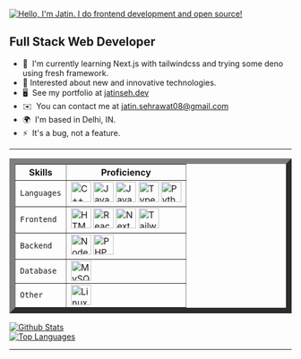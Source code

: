 <a href="https://jatinseh.dev"><img alt="Hello, I'm Jatin. I do frontend development and open source!" src="./assets/images/github-header-image.png" /></a>


## Full Stack Web Developer

-   🧠  I'm currently learning Next.js with tailwindcss and trying some deno using fresh framework.
-   💬  Interested about new and innovative technologies.
-   🖥️  See my portfolio at [jatinseh.dev](http://jatinseh.dev)
-   ✉️  You can contact me at [jatin.sehrawat08@gmail.com](mailto:jatin.sehrawat08@gmail.com)
-   🌍  I'm based in Delhi, IN.
-   ⚡  It's a bug, not a feature.

---

<!-- HTML Code: Place this code in the document's body (between the 'body' tags) where the table should appear -->
<table border="10">
  <thead>
    <tr>
      <th>Skills</th>
      <th>Proficiency</th>
    </tr>
  </thead>
  <tbody>
    <tr>
      <td><code>Languages</code></td>
      <td>
        <a href="https://docs.microsoft.com/en-us/cpp/?view=msvc-170" target="_blank" rel="noreferrer"><img src="https://raw.githubusercontent.com/danielcranney/readme-generator/main/public/icons/skills/cplusplus-colored.svg" width="36" height="36" alt="C++" /></a>
        <a href="https://www.oracle.com/java/" target="_blank" rel="noreferrer"><img src="https://raw.githubusercontent.com/danielcranney/readme-generator/main/public/icons/skills/java-colored.svg" width="36" height="36" alt="Java" /></a>
        <a href="https://developer.mozilla.org/en-US/docs/Web/JavaScript" target="_blank" rel="noreferrer"><img src="https://raw.githubusercontent.com/danielcranney/readme-generator/main/public/icons/skills/javascript-colored.svg" width="36" height="36" alt="JavaScript" /></a>
        <a href="https://www.typescriptlang.org/" target="_blank" rel="noreferrer"><img src="https://raw.githubusercontent.com/danielcranney/readme-generator/main/public/icons/skills/typescript-colored.svg" width="36" height="36" alt="TypeScript" /></a>
        <a href="https://www.python.org/" target="_blank" rel="noreferrer"><img src="https://raw.githubusercontent.com/danielcranney/readme-generator/main/public/icons/skills/python-colored.svg" width="36" height="36" alt="Python" /></a></td>
    </tr>
    <tr>
      <td><code>Frontend</code></td>
      <td>
          <a href="https://developer.mozilla.org/en-US/docs/Glossary/HTML5" target="_blank" rel="noreferrer"><img src="https://raw.githubusercontent.com/danielcranney/readme-generator/main/public/icons/skills/html5-colored.svg" width="36" height="36" alt="HTML5" /></a>
          <a href="https://reactjs.org/" target="_blank" rel="noreferrer"><img src="https://raw.githubusercontent.com/danielcranney/readme-generator/main/public/icons/skills/react-colored.svg" width="36" height="36" alt="React" /></a>
          <a href="https://nextjs.org/docs" target="_blank" rel="noreferrer"><img src="https://raw.githubusercontent.com/danielcranney/readme-generator/main/public/icons/skills/nextjs-colored.svg" width="36" height="36" alt="NextJs" /></a>
          <a href="https://tailwindcss.com/" target="_blank" rel="noreferrer"><img src="https://raw.githubusercontent.com/danielcranney/readme-generator/main/public/icons/skills/tailwindcss-colored.svg" width="36" height="36" alt="TailwindCSS" /></a>
      </td>
    </tr>
    <tr>
      <td><code>Backend</code></td>
      <td>
          <a href="https://nodejs.org/en/" target="_blank" rel="noreferrer"><img src="https://raw.githubusercontent.com/danielcranney/readme-generator/main/public/icons/skills/nodejs-colored.svg" width="36" height="36" alt="NodeJS" /></a>
          <a href="https://www.php.net/" target="_blank" rel="noreferrer"><img src="https://raw.githubusercontent.com/danielcranney/readme-generator/main/public/icons/skills/php-colored.svg" width="36" height="36" alt="PHP" /></a>
      </td>
    </tr>
    <tr>
      <td><code>Database</code></td>
      <td>
        <a href="https://www.mysql.com/" target="_blank" rel="noreferrer"><img src="https://raw.githubusercontent.com/danielcranney/readme-generator/main/public/icons/skills/mysql-colored.svg" width="36" height="36" alt="MySQL" /></a>
      </td>
    </tr>
    <tr>
      <td><code>Other</code></td>
      <td>
        <a href="https://www.linux.com/" target="_blank" rel="noreferrer"><img src="https://raw.githubusercontent.com/danielcranney/readme-generator/main/public/icons/skills/linux-colored.svg" width="36" height="36" alt="Linux" /></a>
      </td>
    </tr>
  </tbody>
</table>
<!-- Codes by Quackit.com -->

<!-- ### My GitHub Stats -->
<a href="https://github.com/jatinseh/goomba" target="_blank" rel="noreferrer">
  <img src="https://github-readme-stats.vercel.app/api?username=jatinseh&show_icons=true&card_width=500&theme=dracula" alt="Github Stats" />
</a>
<br />
<a href="https://github.com/jatinseh/goomba" target="_blank" rel="noreferrer">
  <img src="https://github-readme-stats.vercel.app/api/top-langs?username=jatinseh&layout=compact&card_width=450&theme=dracula" alt="Top Languages" />
</a>

---

<!-- [![Jatin's GitHub stats](https://github-readme-stats.vercel.app/api?username=jatinseh&show_icons=true&theme=dracula)](https://github.com/jatinseh/goomba)  [![Top Languages](https://github-readme-stats.vercel.app/api/top-langs/?username=jatinseh&layout=compact&theme=dracula)](https://github.com/jatinseh/goomba)  
 -->
 
 
<!--
**jatinseh/jatinseh** is a ✨ _special_ ✨ repository because its `README.md` (this file) appears on your GitHub profile.

Here are some ideas to get you started:

- 🔭 I’m currently working on ...
- 🌱 I’m currently learning ...
- 👯 I’m looking to collaborate on ...
- 🤔 I’m looking for help with ...
- 💬 Ask me about ...
- 📫 How to reach me: ...
- 😄 Pronouns: ...
- ⚡ Fun fact: ...
-->
